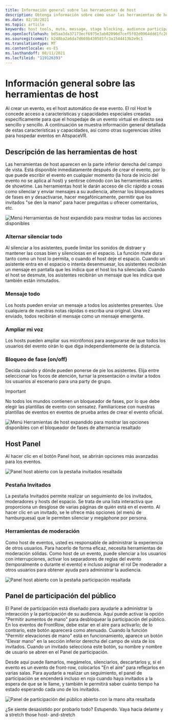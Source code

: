 ```yaml
---
title: Información general sobre las herramientas de host
description: Obtenga información sobre cómo usar las herramientas de host para eventos que no son frontrow, incluido el muting, la mensajería y la moderación.
ms.date: 02/10/2021
ms.topic: article
keywords: host tools, mute, message, stage blocking, audience participation
ms.openlocfilehash: bd5aa3da37173ecf6975e3ab82096d7cef5f02d0964ddd1fc28c078a31d0c520
ms.sourcegitcommit: b248ba2a6da7d669b430581fc3a1544413b2e9c1
ms.translationtype: MT
ms.contentlocale: es-ES
ms.lasthandoff: 08/11/2021
ms.locfileid: "119126393"
---
```

# <a name="host-tools-overview"></a>Información general sobre las herramientas de host

Al crear un evento, es el host automático de ese evento. El rol Host le concede acceso a características y capacidades especiales creadas específicamente para que el hospedaje de un evento virtual en directo sea sencillo y sencillo. A continuación se muestra información general detallada de estas características y capacidades, así como otras sugerencias útiles para hospedar eventos en AltspaceVR.

## <a name="understanding-host-tools"></a>Descripción de las herramientas de host

Las herramientas de host aparecen en la parte inferior derecha del campo de vista. Está disponible inmediatamente después de crear el evento, por lo que puede escribir el evento en cualquier momento (la hora de inicio del evento no se aplica al host) y sentirse cómodo con las herramientas antes de showtime. Las herramientas host le darán acceso de clic rápido a cosas como silenciar y enviar mensajes a su audiencia, alternar los bloqueadores de fases en y desactivarse, hacer megafónicamente, permitir que los invitados "se den la mano" para hacer preguntas u ofrecer comentarios, etc.

![Menú Herramientas de host expandido para mostrar todas las acciones disponibles](images/host-tools-img-01.png) 

### <a name="toggle-mute-all"></a>Alternar silenciar todo

Al silenciar a los asistentes, puede limitar los sonidos de distraer y mantener las cosas bien y silenciosas en el espacio. La función mute dura tanto como un host lo permita, o cuando el host deje el espacio. Cuando un asistente entra en el espacio o intenta desenmuesar, los asistentes recibirán un mensaje en pantalla que les indica que el host los ha silenciado. Cuando el host se desmute, los asistentes recibirán un mensaje que les indica que también están inmutados.

### <a name="message-all"></a>Mensaje todo

Los hosts pueden enviar un mensaje a todos los asistentes presentes. Use cualquiera de nuestras notas rápidas o escriba una original. Una vez enviado, todos recibirán el mensaje como un mensaje emergente.

### <a name="amplify-my-voice"></a>Ampliar mi voz

Los hosts pueden ampliar sus micrófonos para asegurarse de que todos los usuarios del evento oirán lo que diga independientemente de la distancia.

### <a name="stage-blocking-onoff"></a>Bloqueo de fase (on/off)

Decida cuándo y dónde pueden ponerse de pie los asistentes. Elija entre seleccionar los focos de atención, turnar la presentación o invitar a todos los usuarios al escenario para una party de grupo.

> [!IMPORTANT]
> No todos los mundos contienen un bloqueador de fases, por lo que debe elegir las plantillas de evento con sensatez. Familiarícese con nuestras plantillas de eventos en eventos de prueba antes de crear el evento oficial.

![Menú Herramientas de host expandido para mostrar las opciones disponibles con el bloqueador de fases de alternancia resaltado](images/host-tools-img-02.png)

## <a name="host-panel"></a>Host Panel

Al hacer clic en el botón Panel host, se abrirán opciones más avanzadas para los eventos.

![Panel host abierto con la pestaña invitados resaltada](images/host-tools-img-03.png)

### <a name="guests-tab"></a>Pestaña Invitados

La pestaña Invitados permite realizar un seguimiento de los invitados, moderadores y hosts del espacio. Se trata de una lista interactiva que proporciona un desglose de varias páginas de quién está en el evento. Al hacer clic en un invitado, se le ofrece más opciones (el menú de hamburguesa) que le permiten silenciar y megáphone por persona.

### <a name="moderation-tools"></a>Herramientas de moderación

Como host de eventos, usted es responsable de administrar la experiencia de otros usuarios. Para hacerlo de forma eficaz, necesita herramientas de moderación sólidas. Como host de un evento, puede silenciar a los usuarios con interrupciones, activar los separadores de reglas del evento (temporalmente o durante el evento) e incluso asignar el rol De moderador a otros usuarios para obtener ayuda para administrar la audiencia.

![Panel host abierto con la pestaña participación resaltada](images/host-tools-img-04.png)

## <a name="audience-participation-panel"></a>Panel de participación del público

El Panel de participación está diseñado para ayudarle a administrar la interacción y la participación de su audiencia. Aquí puede activar la opción "Permitir aumentos de mano" para desbloquear la participación del público. En los eventos de FrontRow, debe estar en el aire para activarlo; de lo contrario, este botón aparecerá como atenuado. Cuando la función "Permitir elevaciones de mano" está en funcionamiento, aparece un botón "Elevar mano" en la sección inferior derecha del campo de vista de los invitados. Cuando un invitado selecciona este botón, su nombre y nombre de usuario se abren en el Panel de participación. 

Desde aquí puede llamarlos, megámelos, silenciarlos, descartarlos y, si el evento es un evento de front-row, colocarlos "En el aire" para reflejarlos en varias salas. Para ayudarle a realizar un seguimiento, el panel de participación se encenderá incluso en rojo cuando haya invitados a la espera de que se le llame, y también le permitirá saber cuánto tiempo ha estado esperando cada uno de los invitados.
 
![Panel de participación del público abierto con la mano alta resaltada](images/host-tools-img-05.png)

¿Se siente desasistido por probarlo todo? Estupendo. Vaya hacia delante y a stretch those host- and-stretch